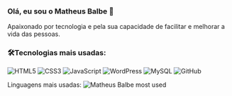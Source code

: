 ### Olá, eu sou o Matheus Balbe 👋
Apaixonado por tecnologia e pela sua capacidade de facilitar e melhorar a vida das pessoas.

### 🛠️Tecnologias mais usadas:

![HTML5](https://img.shields.io/badge/html5-%23E34F26.svg?style=for-the-badge&logo=html5&logoColor=white)
![CSS3](https://img.shields.io/badge/css3-%231572B6.svg?style=for-the-badge&logo=css3&logoColor=white)
![JavaScript](https://img.shields.io/badge/javascript-%23323330.svg?style=for-the-badge&logo=javascript&logoColor=%23F7DF1E)
![WordPress](https://img.shields.io/badge/WordPress-%23117AC9.svg?style=for-the-badge&logo=WordPress&logoColor=white)
![MySQL](https://img.shields.io/badge/mysql-4479A1.svg?style=for-the-badge&logo=mysql&logoColor=white)
![GitHub](https://img.shields.io/badge/github-%23121011.svg?style=for-the-badge&logo=github&logoColor=white)

Linguagens mais usadas:
![Matheus Balbe most used](https://github-readme-stats.vercel.app/api/top-langs/?username=matheusbalbe&hide_progress=false&theme=radical)
